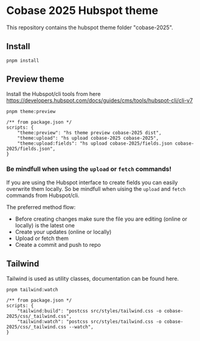 # Cobase 2025 Hubspot theme

This repository contains the hubspot theme folder "cobase-2025". 

## Install

```pnpm install```

## Preview theme

Install the Hubspot/cli tools from here
https://developers.hubspot.com/docs/guides/cms/tools/hubspot-cli/cli-v7

```pnpm theme:preview```

```
/** from package.json */
scripts: {
    "theme:preview": "hs theme preview cobase-2025 dist",
    "theme:upload": "hs upload cobase-2025 cobase-2025",
    "theme:upload:fields": "hs upload cobase-2025/fields.json cobase-2025/fields.json",
}
```

### Be mindfull when using the ```upload```  or ```fetch``` commands! 

If you are using the Hubspot interface to create fields you can easily overwrite them locally. So be mindfull when uising the `upload` and `fetch` commands from Hubspot/cli.

The preferred method flow:
- Before creating changes make sure the file you are editing (online or locally) is the latest one
- Create your updates (online or locally) 
- Upload or fetch them 
- Create a commit and push to repo

## Tailwind

Tailwind is used as utility classes, documentation can be found here.

```pnpm tailwind:watch```

```
/** from package.json */
scripts: {
    "tailwind:build": "postcss src/styles/tailwind.css -o cobase-2025/css/_tailwind.css",
    "tailwind:watch": "postcss src/styles/tailwind.css -o cobase-2025/css/_tailwind.css --watch",
}
```
